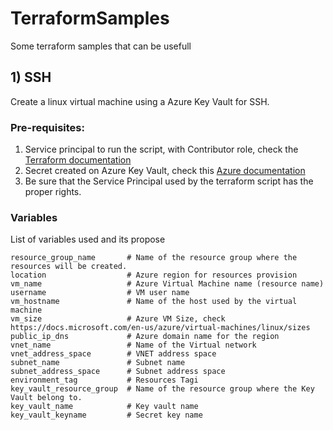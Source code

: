 # TerraformSamples
Some terraform samples that can be usefull


## 1) SSH
   Create a linux virtual machine using a Azure Key Vault for SSH.

   ### Pre-requisites:
   1) Service principal to run the script, with Contributor role, check the [Terraform documentation](https://www.terraform.io/docs/providers/azurerm/authenticating_via_service_principal.html)
   2) Secret created on Azure Key Vault, check this [Azure documentation](https://docs.microsoft.com/en-us/azure/key-vault/quick-create-portal)
   3) Be sure that the Service Principal used by the terraform script has the proper rights.

   ### Variables
   List of variables used and its propose

   ```
   resource_group_name       # Name of the resource group where the resources will be created.
   location                  # Azure region for resources provision
   vm_name                   # Azure Virtual Machine name (resource name)
   username                  # VM user name
   vm_hostname               # Name of the host used by the virtual machine
   vm_size                   # Azure VM Size, check https://docs.microsoft.com/en-us/azure/virtual-machines/linux/sizes
   public_ip_dns             # Azure domain name for the region
   vnet_name                 # Name of the Virtual network
   vnet_address_space        # VNET address space
   subnet_name               # Subnet name
   subnet_address_space      # Subnet address space
   environment_tag           # Resources Tagi
   key_vault_resource_group  # Name of the resource group where the Key Vault belong to.
   key_vault_name            # Key vault name
   key_vault_keyname         # Secret key name
 ```